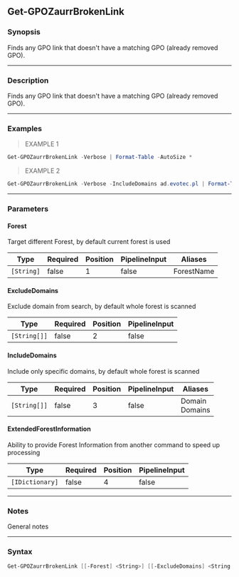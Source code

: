 Get-GPOZaurrBrokenLink
----------------------

### Synopsis
Finds any GPO link that doesn't have a matching GPO (already removed GPO).

---

### Description

Finds any GPO link that doesn't have a matching GPO (already removed GPO).

---

### Examples
> EXAMPLE 1

```PowerShell
Get-GPOZaurrBrokenLink -Verbose | Format-Table -AutoSize *
```
> EXAMPLE 2

```PowerShell
Get-GPOZaurrBrokenLink -Verbose -IncludeDomains ad.evotec.pl | Format-Table -AutoSize *
```

---

### Parameters
#### **Forest**
Target different Forest, by default current forest is used

|Type      |Required|Position|PipelineInput|Aliases   |
|----------|--------|--------|-------------|----------|
|`[String]`|false   |1       |false        |ForestName|

#### **ExcludeDomains**
Exclude domain from search, by default whole forest is scanned

|Type        |Required|Position|PipelineInput|
|------------|--------|--------|-------------|
|`[String[]]`|false   |2       |false        |

#### **IncludeDomains**
Include only specific domains, by default whole forest is scanned

|Type        |Required|Position|PipelineInput|Aliases           |
|------------|--------|--------|-------------|------------------|
|`[String[]]`|false   |3       |false        |Domain<br/>Domains|

#### **ExtendedForestInformation**
Ability to provide Forest Information from another command to speed up processing

|Type           |Required|Position|PipelineInput|
|---------------|--------|--------|-------------|
|`[IDictionary]`|false   |4       |false        |

---

### Notes
General notes

---

### Syntax
```PowerShell
Get-GPOZaurrBrokenLink [[-Forest] <String>] [[-ExcludeDomains] <String[]>] [[-IncludeDomains] <String[]>] [[-ExtendedForestInformation] <IDictionary>] [<CommonParameters>]
```
